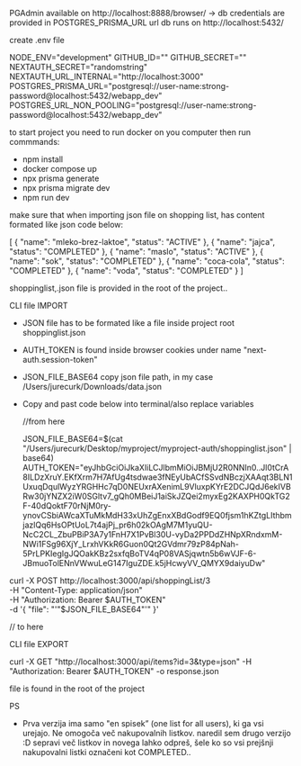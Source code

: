 PGAdmin available on http://localhost:8888/browser/ -> db credentials are provided in POSTGRES_PRISMA_URL url
db runs on http://localhost:5432/

create .env file

NODE_ENV="development"
GITHUB_ID=""
GITHUB_SECRET=""
NEXTAUTH_SECRET="randomstring"
NEXTAUTH_URL_INTERNAL="http://localhost:3000"
POSTGRES_PRISMA_URL="postgresql://user-name:strong-password@localhost:5432/webapp_dev"
POSTGRES_URL_NON_POOLING="postgresql://user-name:strong-password@localhost:5432/webapp_dev"

to start project you need to run docker on you computer
then run commmands:

- npm install
- docker compose up
- npx prisma generate
- npx prisma migrate dev
- npm run dev

make sure that when importing json file on shopping list, has content formated like json code below:

[
{
"name": "mleko-brez-laktoe",
"status": "ACTIVE"
},
{
"name": "jajca",
"status": "COMPLETED"
},
{
"name": "maslo",
"status": "ACTIVE"
},
{
"name": "sok",
"status": "COMPLETED"
},
{
"name": "coca-cola",
"status": "COMPLETED"
},
{
"name": "voda",
"status": "COMPLETED"
}
]

shoppinglist,.json file is provided in the root of the project..

CLI file IMPORT

- JSON file has to be formated like a file inside project root shoppinglist.json
- AUTH_TOKEN is found inside browser cookies under name "next-auth.session-token"
- JSON_FILE_BASE64 copy json file path, in my case /Users/jurecurk/Downloads/data.json
- Copy and past code below into terminal/also replace variables

  //from here

  JSON_FILE_BASE64=$(cat "/Users/jurecurk/Desktop/myproject/myproject-auth/shoppinglist.json" | base64)
  AUTH_TOKEN="eyJhbGciOiJkaXIiLCJlbmMiOiJBMjU2R0NNIn0..Jl0tCrA8ILDzXruY.EKfXrm7H7AfUg4tsdwae3fNEyUbACfSSvdNBczjXAAqt3BLN1UxuqDqulWyzYRGHHc7qD0NEUxrAXenimL9VluxpKYrE2DCJQdJ6ekIVBRw30jYNZX2iW0SGltv7_gQh0MBeiJ1aiSkJZQei2myxEg2KAXPH0QkTG2F-40dQoktF70rNjM0ry-ynovCSbiAWcaXTuMkMdH33xUhZgEnxXBdGodf9EQ0fjsm1hKZtgLIthbmjazlQq6HsOPtUoL7t4ajPj_pr6h02kOAgM7M1yuQU-NcC2CL_ZbuPBiP3A7y1FnH7X1PvBl30U-vyDa2PPDdZHNpXRndxmM-NWi1FSg96XjY_LrxhVKkR6Guon0Qt2GVdmr79zP84pNah-5PrLPKIegIgJQOakKBz2sxfqBoTV4qP08VASjqwtn5b6wVJF-6-JBmuoTolENnVWwuLeG147IguZDE.k5jHcwyVV_QMYX9daiyuDw"

curl -X POST http://localhost:3000/api/shoppingList/3 \
 -H "Content-Type: application/json" \
 -H "Authorization: Bearer $AUTH_TOKEN" \
  -d '{
    "file": "'"$JSON_FILE_BASE64"'"
}'

// to here

CLI file EXPORT

curl -X GET "http://localhost:3000/api/items?id=3&type=json" -H "Authorization: Bearer $AUTH_TOKEN" -o response.json

file is found in the root of the project

PS

- Prva verzija ima samo "en spisek” (one list for all users), ki ga vsi urejajo. Ne omogoča več nakupovalnih listkov.
  naredil sem drugo verzijo :D sepravi več listkov in novega lahko odpreš, šele ko so vsi prejšnji nakupovalni listki označeni kot COMPLETED..
